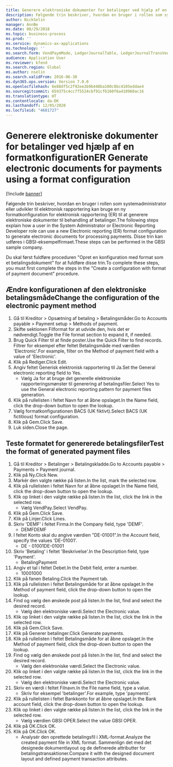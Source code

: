 ```yaml
---
title: Generere elektroniske dokumenter for betalinger ved hjælp af en formatkonfiguration
description: Følgende trin beskriver, hvordan en bruger i rollen som systemadministrator eller udvikler til elektronisk rapportering kan bruge en ny formatkonfiguration for elektronisk rapportering (ER) til at generere elektroniske dokumenter til behandling af betalinger.
author: NickSelin
manager: AnnBe
ms.date: 08/29/2018
ms.topic: business-process
ms.prod: ''
ms.service: dynamics-ax-applications
ms.technology: ''
ms.search.form: VendPaymMode, LedgerJournalTable, LedgerJournalTransVendPaym, BankAccountTableLookUp
audience: Application User
ms.reviewer: kfend
ms.search.region: Global
ms.author: nselin
ms.search.validFrom: 2016-06-30
ms.dyn365.ops.version: Version 7.0.0
ms.openlocfilehash: 6e88df5c2f92ee2b9b448ba100c8bc4105eddae4
ms.sourcegitcommit: 659375c4cc7f5524cbf91cf6160f6a410960ac16
ms.translationtype: HT
ms.contentlocale: da-DK
ms.lasthandoff: 12/05/2020
ms.locfileid: "4681727"
---
```

# <a name="er-generate-electronic-documents-for-payments-using-a-format-configuration"></a><span data-ttu-id="69941-103">Generere elektroniske dokumenter for betalinger ved hjælp af en formatkonfiguration</span><span class="sxs-lookup"><span data-stu-id="69941-103">ER Generate electronic documents for payments using a format configuration</span></span>

[!include [banner](../../includes/banner.md)]

<span data-ttu-id="69941-104">Følgende trin beskriver, hvordan en bruger i rollen som systemadministrator eller udvikler til elektronisk rapportering kan bruge en ny formatkonfiguration for elektronisk rapportering (ER) til at generere elektroniske dokumenter til behandling af betalinger.</span><span class="sxs-lookup"><span data-stu-id="69941-104">The following steps explain how a user in the System Administrator or Electronic Reporting Developer role can use a new Electronic reporting (ER) format configuration to generate electronic documents for processing payments.</span></span> <span data-ttu-id="69941-105">Disse trin kan udføres i GBSI-eksempelfirmaet.</span><span class="sxs-lookup"><span data-stu-id="69941-105">These steps can be performed in the GBSI sample company.</span></span>

<span data-ttu-id="69941-106">Du skal først fuldføre proceduren "Opret en konfiguration med format som et betalingsdokument" for at fuldføre disse trin.</span><span class="sxs-lookup"><span data-stu-id="69941-106">To complete these steps, you must first complete the steps in the "Create a configuration with format of payment document" procedure.</span></span>


## <a name="change-the-configuration-of-the-electronic-payment-method"></a><span data-ttu-id="69941-107">Ændre konfigurationen af den elektroniske betalingsmåde</span><span class="sxs-lookup"><span data-stu-id="69941-107">Change the configuration of the electronic payment method</span></span>
1. <span data-ttu-id="69941-108">Gå til Kreditor > Opsætning af betaling > Betalingsmåder.</span><span class="sxs-lookup"><span data-stu-id="69941-108">Go to Accounts payable > Payment setup > Methods of payment.</span></span>
2. <span data-ttu-id="69941-109">Skifte sektionen Filformat for at udvide den, hvis det er nødvendigt.</span><span class="sxs-lookup"><span data-stu-id="69941-109">Toggle the File format section to expand it, if needed.</span></span>
3. <span data-ttu-id="69941-110">Brug Quick Filter til at finde poster.</span><span class="sxs-lookup"><span data-stu-id="69941-110">Use the Quick Filter to find records.</span></span> <span data-ttu-id="69941-111">Filtrer for eksempel efter feltet Betalingsmåde med værdien 'Electronic'.</span><span class="sxs-lookup"><span data-stu-id="69941-111">For example, filter on the Method of payment field with a value of 'Electronic'.</span></span>
4. <span data-ttu-id="69941-112">Klik på Rediger.</span><span class="sxs-lookup"><span data-stu-id="69941-112">Click Edit.</span></span>
5. <span data-ttu-id="69941-113">Angiv feltet Generisk elektronisk rapportering til Ja.</span><span class="sxs-lookup"><span data-stu-id="69941-113">Set the General electronic reporting field to Yes.</span></span>
    * <span data-ttu-id="69941-114">Vælg Ja for at bruge det generelle elektroniske rapporteringsmønster til generering af betalingsfiler.</span><span class="sxs-lookup"><span data-stu-id="69941-114">Select Yes to use the General electronic reporting pattern for payment files generation.</span></span>  
6. <span data-ttu-id="69941-115">Klik på rullelisten i feltet Navn for at åbne opslaget.</span><span class="sxs-lookup"><span data-stu-id="69941-115">In the Name field, click the drop-down button to open the lookup.</span></span>
7. <span data-ttu-id="69941-116">Vælg formatkonfigurationen BACS (UK fiktivt).</span><span class="sxs-lookup"><span data-stu-id="69941-116">Select BACS (UK fictitious) format configuration.</span></span>
8. <span data-ttu-id="69941-117">Klik på Gem.</span><span class="sxs-lookup"><span data-stu-id="69941-117">Click Save.</span></span>
9. <span data-ttu-id="69941-118">Luk siden.</span><span class="sxs-lookup"><span data-stu-id="69941-118">Close the page.</span></span>

## <a name="test-the-format-of-generated-payment-files"></a><span data-ttu-id="69941-119">Teste formatet for genererede betalingsfiler</span><span class="sxs-lookup"><span data-stu-id="69941-119">Test the format of generated payment files</span></span>
1. <span data-ttu-id="69941-120">Gå til Kreditor > Betalinger > Betalingskladde.</span><span class="sxs-lookup"><span data-stu-id="69941-120">Go to Accounts payable > Payments > Payment journal.</span></span>
2. <span data-ttu-id="69941-121">Klik på Ny.</span><span class="sxs-lookup"><span data-stu-id="69941-121">Click New.</span></span>
3. <span data-ttu-id="69941-122">Markér den valgte række på listen.</span><span class="sxs-lookup"><span data-stu-id="69941-122">In the list, mark the selected row.</span></span>
4. <span data-ttu-id="69941-123">Klik på rullelisten i feltet Navn for at åbne opslaget.</span><span class="sxs-lookup"><span data-stu-id="69941-123">In the Name field, click the drop-down button to open the lookup.</span></span>
5. <span data-ttu-id="69941-124">Klik op linket i den valgte række på listen.</span><span class="sxs-lookup"><span data-stu-id="69941-124">In the list, click the link in the selected row.</span></span>
    * <span data-ttu-id="69941-125">Vælg VendPay.</span><span class="sxs-lookup"><span data-stu-id="69941-125">Select VendPay.</span></span>  
6. <span data-ttu-id="69941-126">Klik på Gem.</span><span class="sxs-lookup"><span data-stu-id="69941-126">Click Save.</span></span>
7. <span data-ttu-id="69941-127">Klik på Linjer.</span><span class="sxs-lookup"><span data-stu-id="69941-127">Click Lines.</span></span>
8. <span data-ttu-id="69941-128">Skriv 'DEMF' i feltet Firma.</span><span class="sxs-lookup"><span data-stu-id="69941-128">In the Company field, type 'DEMF'.</span></span>
    * <span data-ttu-id="69941-129">DEMF</span><span class="sxs-lookup"><span data-stu-id="69941-129">DEMF</span></span>  
9. <span data-ttu-id="69941-130">I feltet Konto skal du angive værdien "DE-01001".</span><span class="sxs-lookup"><span data-stu-id="69941-130">In the Account field, specify the values 'DE-01001'.</span></span>
    * <span data-ttu-id="69941-131">DE - 01001</span><span class="sxs-lookup"><span data-stu-id="69941-131">DE-01001</span></span>  
10. <span data-ttu-id="69941-132">Skriv 'Betaling' i feltet 'Beskrivelse'.</span><span class="sxs-lookup"><span data-stu-id="69941-132">In the Description field, type 'Payment'.</span></span>
    * <span data-ttu-id="69941-133">Betaling</span><span class="sxs-lookup"><span data-stu-id="69941-133">Payment</span></span>  
11. <span data-ttu-id="69941-134">Angiv et tal i feltet Debet.</span><span class="sxs-lookup"><span data-stu-id="69941-134">In the Debit field, enter a number.</span></span>
    * <span data-ttu-id="69941-135">1000</span><span class="sxs-lookup"><span data-stu-id="69941-135">1000</span></span>  
12. <span data-ttu-id="69941-136">Klik på fanen Betaling.</span><span class="sxs-lookup"><span data-stu-id="69941-136">Click the Payment tab.</span></span>
13. <span data-ttu-id="69941-137">Klik på rullelisten i feltet Betalingsmåde for at åbne opslaget.</span><span class="sxs-lookup"><span data-stu-id="69941-137">In the Method of payment field, click the drop-down button to open the lookup.</span></span>
14. <span data-ttu-id="69941-138">Find og vælg den ønskede post på listen.</span><span class="sxs-lookup"><span data-stu-id="69941-138">In the list, find and select the desired record.</span></span>
    * <span data-ttu-id="69941-139">Vælg den elektroniske værdi.</span><span class="sxs-lookup"><span data-stu-id="69941-139">Select the Electronic value.</span></span>  
15. <span data-ttu-id="69941-140">Klik op linket i den valgte række på listen.</span><span class="sxs-lookup"><span data-stu-id="69941-140">In the list, click the link in the selected row.</span></span>
16. <span data-ttu-id="69941-141">Klik på Gem.</span><span class="sxs-lookup"><span data-stu-id="69941-141">Click Save.</span></span>
17. <span data-ttu-id="69941-142">Klik på Generer betalinger.</span><span class="sxs-lookup"><span data-stu-id="69941-142">Click Generate payments.</span></span>
18. <span data-ttu-id="69941-143">Klik på rullelisten i feltet Betalingsmåde for at åbne opslaget.</span><span class="sxs-lookup"><span data-stu-id="69941-143">In the Method of payment field, click the drop-down button to open the lookup.</span></span>
19. <span data-ttu-id="69941-144">Find og vælg den ønskede post på listen.</span><span class="sxs-lookup"><span data-stu-id="69941-144">In the list, find and select the desired record.</span></span>
    * <span data-ttu-id="69941-145">Vælg den elektroniske værdi.</span><span class="sxs-lookup"><span data-stu-id="69941-145">Select the Electronic value.</span></span>  
20. <span data-ttu-id="69941-146">Klik op linket i den valgte række på listen.</span><span class="sxs-lookup"><span data-stu-id="69941-146">In the list, click the link in the selected row.</span></span>
    * <span data-ttu-id="69941-147">Vælg den elektroniske værdi.</span><span class="sxs-lookup"><span data-stu-id="69941-147">Select the Electronic value.</span></span>  
21. <span data-ttu-id="69941-148">Skriv en værdi i feltet Filnavn.</span><span class="sxs-lookup"><span data-stu-id="69941-148">In the File name field, type a value.</span></span>
    * <span data-ttu-id="69941-149">Skriv for eksempel 'betalinger'.</span><span class="sxs-lookup"><span data-stu-id="69941-149">For example, type 'payments'.</span></span>  
22. <span data-ttu-id="69941-150">Klik på rullelisten i feltet Bankkonto for at åbne opslaget.</span><span class="sxs-lookup"><span data-stu-id="69941-150">In the Bank account field, click the drop-down button to open the lookup.</span></span>
23. <span data-ttu-id="69941-151">Klik op linket i den valgte række på listen.</span><span class="sxs-lookup"><span data-stu-id="69941-151">In the list, click the link in the selected row.</span></span>
    * <span data-ttu-id="69941-152">Vælg værdien GBSI OPER.</span><span class="sxs-lookup"><span data-stu-id="69941-152">Select the value GBSI OPER.</span></span>  
24. <span data-ttu-id="69941-153">Klik på OK.</span><span class="sxs-lookup"><span data-stu-id="69941-153">Click OK.</span></span>
25. <span data-ttu-id="69941-154">Klik på OK.</span><span class="sxs-lookup"><span data-stu-id="69941-154">Click OK.</span></span>
    * <span data-ttu-id="69941-155">Analysér den oprettede betalingsfil i XML-format.</span><span class="sxs-lookup"><span data-stu-id="69941-155">Analyze the created payment file in XML format.</span></span> <span data-ttu-id="69941-156">Sammenlign det med det designede dokumentlayout og de definerede attributter for betalingstransaktioner.</span><span class="sxs-lookup"><span data-stu-id="69941-156">Compare it with the designed document layout and defined payment transaction attributes.</span></span>  

